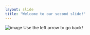 ```yaml
---
layout: slide
title: "Welcome to our second slide!"
---
```

![image](https://user-images.githubusercontent.com/84462018/118846114-3f773100-b881-11eb-8c4c-dfe5a653082b.png)
Use the left arrow to go back!
